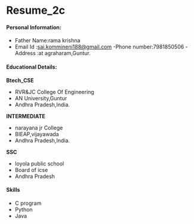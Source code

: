 # Resume_2c
#### Personal Information:
- Father Name:rama krishna
- Email Id   :sai.kommineni188@gmail.com
-Phone number:7981850506
-Address     :at agraharam,Guntur.

#### Educational Details:
**Btech_CSE**
- RVR&JC College Of Engineering
- AN University,Guntur
- Andhra Pradesh,India.

**INTERMEDIATE**
- narayana jr College
- BIEAP,vijayawada
- Andhra Pradesh,India.

**SSC**
- loyola public school
- Board of icse
- Andhra Pradesh

#### Skills
- C program
- Python
- Java




